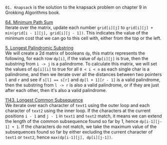 `01. Knapsack` is the solution to the knapsack problem on chapter 9 in Grokking Algorithms book. <br>

[64. Minimum Path Sum](https://leetcode.com/problems/minimum-path-sum/description/ "64. Minimum Path Sum") <br>
Iterate over the matrix, update each number `grid[i][j]` to `grid[i][j] + min(grid[i - 1][j], grid[i][j - 1])`. This indicates the value of the minimum cost that we can go to this cell with, either from the top or the left.
<br>

[5. Longest Palindromic Substring](https://leetcode.com/problems/longest-palindromic-substring/description/ "5. Longest Palindromic Substring") <br>
We will create a 2d matrix of booleans `dp`, this matrix represents the following, for each row `dp[i]`, if the value of `dp[i][j]` is true, then the substring from `i -> j` is a palindrome. To calculate this matrix, we will set the values of `dp[i][i]` to true for all `0 < i < n` as each single char is a palindrome, and then we iterate over all the distances between two pointers `l` and `r` and see if `s[l] == s[r]` and `dp[l + 1][r - 1]` is a valid palindrome, then the substring from `l -> r` is also a valid palindrome, or if they are just after each other, then it's also a valid palindrome. 
<br>

[1143. Longest Common Subsequence](https://leetcode.com/problems/longest-common-subsequence/description/description/ "1143. Longest Common Subsequence") <br>
We iterate over each character of `text1` using the outer loop and each character of `text2` using the inner loop. If the characters at the current positions `i - 1` and `j - 1` in `text1` and `text2` match, it means we can extend the length of the common subsequence found so far by 1, hence `dp[i-1][j-1] + 1`. If the characters do not match, we take the maximum value of the subsequences found so far by either excluding the current character of `text1` or `text2`, hence `max(dp[i-1][j], dp[i][j-1])`.
<br>